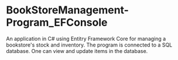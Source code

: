 # BookStoreManagement-Program_EFConsole

An application in C# using Entitry Framework Core for managing a bookstore's stock and inventory.  The program is connected to a SQL database. One can view and update items in the database. 
